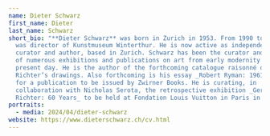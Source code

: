 ```yaml
---
name: Dieter Schwarz
first_name: Dieter
last_name: Schwarz
short_bio: "**Dieter Schwarz** was born in Zurich in 1953. From 1990 to 2017 he
  was director of Kunstmuseum Winterthur. He is now active as independent
  curator and author, based in Zurich. Schwarz has been the curator and author
  of numerous exhibitions and publications on art from early modernity to the
  present day. He is the author of the forthcoming catalogue raisonné of Gerhard
  Richter’s drawings. Also forthcoming is his essay _Robert Ryman: 1961–1964_
  for a publication to be issued by Zwirner Books. He is curating, in
  collaboration with Nicholas Serota, the retrospective exhibition _Gerhard
  Richter: 60 Years_ to be held at Fondation Louis Vuitton in Paris in 2025."
portraits:
  - media: 2024/04/dieter-schwarz
website: https://www.dieterschwarz.ch/cv.html
---
```

